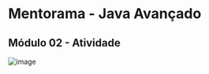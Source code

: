 # Mentorama - Java Avançado

## Módulo 02 - Atividade

![image](https://user-images.githubusercontent.com/99217953/208008568-18c56f0b-2214-4a8c-8f10-64b3dc9829ae.png)
